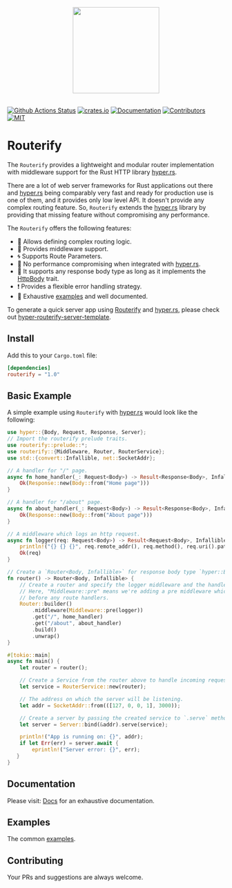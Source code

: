<div align="center">
  <a href="https://github.com/routerify">
    <img width="200" height="200" src="https://avatars0.githubusercontent.com/u/64579326?s=200&v=4">
  </a>
  <br />
  <br />
</div>

[![Github Actions Status](https://github.com/routerify/routerify/workflows/Test/badge.svg)](https://github.com/routerify/routerify/actions)
[![crates.io](https://img.shields.io/crates/v/routerify.svg)](https://crates.io/crates/routerify)
[![Documentation](https://docs.rs/routerify/badge.svg)](https://docs.rs/routerify)
[![Contributors](https://img.shields.io/github/contributors/routerify/routerify.svg)](https://github.com/orgs/routerify/people)
[![MIT](https://img.shields.io/crates/l/routerify.svg)](./LICENSE)

# Routerify

The `Routerify` provides a lightweight and modular router implementation with middleware support for the Rust HTTP library [hyper.rs](https://hyper.rs/).

There are a lot of web server frameworks for Rust applications out there and [hyper.rs](https://hyper.rs/) being comparably very fast and ready for production use
is one of them, and it provides only low level API. It doesn't provide any complex routing feature. So, `Routerify` extends the [hyper.rs](https://hyper.rs/) library
by providing that missing feature without compromising any performance.

The `Routerify` offers the following features:

- 📡 Allows defining complex routing logic.
- 🔨 Provides middleware support.
- 🌀 Supports Route Parameters.
- 🚀 No performance compromising when integrated with [hyper.rs](https://hyper.rs/). 
- 🍺 It supports any response body type as long as it implements the [HttpBody](https://docs.rs/hyper/0.13.5/hyper/body/trait.HttpBody.html) trait.
- ❗ Provides a flexible error handling strategy.
- 🍗 Exhaustive [examples](https://github.com/routerify/routerify/tree/master/examples) and well documented.

To generate a quick server app using [Routerify](https://github.com/routerify/routerify) and [hyper.rs](https://hyper.rs/), please check out [hyper-routerify-server-template](https://github.com/routerify/hyper-routerify-server-template).

## Install

Add this to your `Cargo.toml` file:

```toml
[dependencies]
routerify = "1.0"
```

## Basic Example

A simple example using `Routerify` with [hyper.rs](https://hyper.rs/) would look like the following:

```rust
use hyper::{Body, Request, Response, Server};
// Import the routerify prelude traits.
use routerify::prelude::*;
use routerify::{Middleware, Router, RouterService};
use std::{convert::Infallible, net::SocketAddr};

// A handler for "/" page.
async fn home_handler(_: Request<Body>) -> Result<Response<Body>, Infallible> {
    Ok(Response::new(Body::from("Home page")))
}

// A handler for "/about" page.
async fn about_handler(_: Request<Body>) -> Result<Response<Body>, Infallible> {
    Ok(Response::new(Body::from("About page")))
}

// A middleware which logs an http request.
async fn logger(req: Request<Body>) -> Result<Request<Body>, Infallible> {
    println!("{} {} {}", req.remote_addr(), req.method(), req.uri().path());
    Ok(req)
}

// Create a `Router<Body, Infallible>` for response body type `hyper::Body` and for handler error type `Infallible`.
fn router() -> Router<Body, Infallible> {
    // Create a router and specify the logger middleware and the handlers.
    // Here, "Middleware::pre" means we're adding a pre middleware which will be executed
    // before any route handlers.
    Router::builder()
        .middleware(Middleware::pre(logger))
        .get("/", home_handler)
        .get("/about", about_handler)
        .build()
        .unwrap()
}

#[tokio::main]
async fn main() {
    let router = router();

    // Create a Service from the router above to handle incoming requests.
    let service = RouterService::new(router);

    // The address on which the server will be listening.
    let addr = SocketAddr::from(([127, 0, 0, 1], 3000));

    // Create a server by passing the created service to `.serve` method.
    let server = Server::bind(&addr).serve(service);

    println!("App is running on: {}", addr);
    if let Err(err) = server.await {
        eprintln!("Server error: {}", err);
   }
}
```

## Documentation

Please visit: [Docs](https://docs.rs/routerify) for an exhaustive documentation.

## Examples

The common [examples](https://github.com/routerify/routerify/tree/master/examples).

## Contributing

Your PRs and suggestions are always welcome.